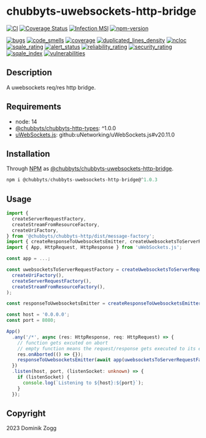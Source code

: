 # chubbyts-uwebsockets-http-bridge

[![CI](https://github.com/chubbyts/chubbyts-uwebsockets-http-bridge/workflows/CI/badge.svg?branch=master)](https://github.com/chubbyts/chubbyts-uwebsockets-http-bridge/actions?query=workflow%3ACI)
[![Coverage Status](https://coveralls.io/repos/github/chubbyts/chubbyts-uwebsockets-http-bridge/badge.svg?branch=master)](https://coveralls.io/github/chubbyts/chubbyts-uwebsockets-http-bridge?branch=master)
[![Infection MSI](https://badge.stryker-mutator.io/github.com/chubbyts/chubbyts-uwebsockets-http-bridge/master)](https://dashboard.stryker-mutator.io/reports/github.com/chubbyts/chubbyts-uwebsockets-http-bridge/master)
[![npm-version](https://img.shields.io/npm/v/@chubbyts/chubbyts-uwebsockets-http-bridge.svg)](https://www.npmjs.com/package/@chubbyts/chubbyts-uwebsockets-http-bridge)

[![bugs](https://sonarcloud.io/api/project_badges/measure?project=chubbyts_chubbyts-uwebsockets-http-bridge&metric=bugs)](https://sonarcloud.io/dashboard?id=chubbyts_chubbyts-uwebsockets-http-bridge)
[![code_smells](https://sonarcloud.io/api/project_badges/measure?project=chubbyts_chubbyts-uwebsockets-http-bridge&metric=code_smells)](https://sonarcloud.io/dashboard?id=chubbyts_chubbyts-uwebsockets-http-bridge)
[![coverage](https://sonarcloud.io/api/project_badges/measure?project=chubbyts_chubbyts-uwebsockets-http-bridge&metric=coverage)](https://sonarcloud.io/dashboard?id=chubbyts_chubbyts-uwebsockets-http-bridge)
[![duplicated_lines_density](https://sonarcloud.io/api/project_badges/measure?project=chubbyts_chubbyts-uwebsockets-http-bridge&metric=duplicated_lines_density)](https://sonarcloud.io/dashboard?id=chubbyts_chubbyts-uwebsockets-http-bridge)
[![ncloc](https://sonarcloud.io/api/project_badges/measure?project=chubbyts_chubbyts-uwebsockets-http-bridge&metric=ncloc)](https://sonarcloud.io/dashboard?id=chubbyts_chubbyts-uwebsockets-http-bridge)
[![sqale_rating](https://sonarcloud.io/api/project_badges/measure?project=chubbyts_chubbyts-uwebsockets-http-bridge&metric=sqale_rating)](https://sonarcloud.io/dashboard?id=chubbyts_chubbyts-uwebsockets-http-bridge)
[![alert_status](https://sonarcloud.io/api/project_badges/measure?project=chubbyts_chubbyts-uwebsockets-http-bridge&metric=alert_status)](https://sonarcloud.io/dashboard?id=chubbyts_chubbyts-uwebsockets-http-bridge)
[![reliability_rating](https://sonarcloud.io/api/project_badges/measure?project=chubbyts_chubbyts-uwebsockets-http-bridge&metric=reliability_rating)](https://sonarcloud.io/dashboard?id=chubbyts_chubbyts-uwebsockets-http-bridge)
[![security_rating](https://sonarcloud.io/api/project_badges/measure?project=chubbyts_chubbyts-uwebsockets-http-bridge&metric=security_rating)](https://sonarcloud.io/dashboard?id=chubbyts_chubbyts-uwebsockets-http-bridge)
[![sqale_index](https://sonarcloud.io/api/project_badges/measure?project=chubbyts_chubbyts-uwebsockets-http-bridge&metric=sqale_index)](https://sonarcloud.io/dashboard?id=chubbyts_chubbyts-uwebsockets-http-bridge)
[![vulnerabilities](https://sonarcloud.io/api/project_badges/measure?project=chubbyts_chubbyts-uwebsockets-http-bridge&metric=vulnerabilities)](https://sonarcloud.io/dashboard?id=chubbyts_chubbyts-uwebsockets-http-bridge)

## Description

A uwebsockets req/res http bridge.

## Requirements

 * node: 14
 * [@chubbyts/chubbyts-http-types][2]: ^1.0.0
 * [uWebSockets.js][3]: github:uNetworking/uWebSockets.js#v20.11.0

## Installation

Through [NPM](https://www.npmjs.com) as [@chubbyts/chubbyts-uwebsockets-http-bridge][1].

```ts
npm i @chubbyts/chubbyts-uwebsockets-http-bridge@^1.0.3
```

## Usage

```ts
import {
  createServerRequestFactory,
  createStreamFromResourceFactory,
  createUriFactory,
} from '@chubbyts/chubbyts-http/dist/message-factory';
import { createResponseToUwebsocketsEmitter, createUwebsocketsToServerRequestFactory } from '@chubbyts/chubbyts-uwebsockets-http-bridge/dist/uwebsocket-http';
import { App, HttpRequest, HttpResponse } from 'uWebSockets.js';

const app = ...;

const uwebsocketsToServerRequestFactory = createUwebsocketsToServerRequestFactory(
  createUriFactory(),
  createServerRequestFactory(),
  createStreamFromResourceFactory(),
);

const responseToUwebsocketsEmitter = createResponseToUwebsocketsEmitter();

const host = '0.0.0.0';
const port = 8080;

App()
  .any('/*', async (res: HttpResponse, req: HttpRequest) => {
    // function gets excuted on abort
    // empty function means the request/response gets executed to its end
    res.onAborted(() => {});
    responseToUwebsocketsEmitter(await app(uwebsocketsToServerRequestFactory(req, res)), res);
  })
  .listen(host, port, (listenSocket: unknown) => {
    if (listenSocket) {
      console.log(`Listening to ${host}:${port}`);
    }
  });
```

## Copyright

2023 Dominik Zogg

[1]: https://www.npmjs.com/package/@chubbyts/chubbyts-uwebsockets-http-bridge
[2]: https://www.npmjs.com/package/@chubbyts/chubbyts-http-types
[3]: https://github.com/uNetworking/uWebSockets.js
